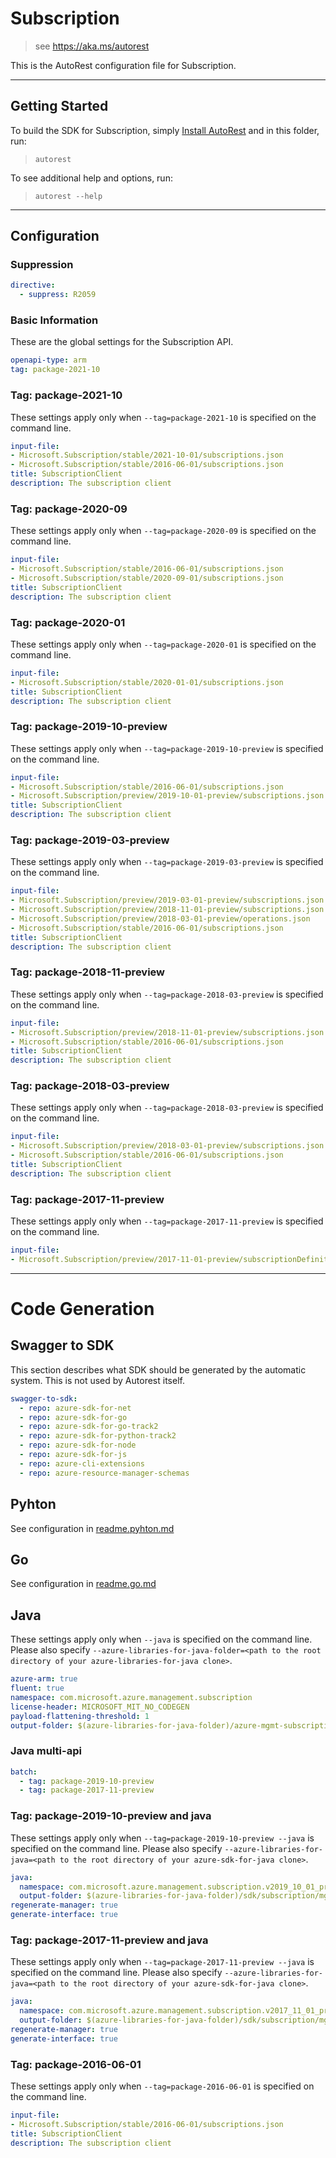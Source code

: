 # Subscription

> see https://aka.ms/autorest

This is the AutoRest configuration file for Subscription.



---
## Getting Started
To build the SDK for Subscription, simply [Install AutoRest](https://aka.ms/autorest/install) and in this folder, run:

> `autorest`

To see additional help and options, run:

> `autorest --help`
---

## Configuration

### Suppression
``` yaml
directive:
  - suppress: R2059
```


### Basic Information
These are the global settings for the Subscription API.

``` yaml
openapi-type: arm
tag: package-2021-10
```

### Tag: package-2021-10

These settings apply only when `--tag=package-2021-10` is specified on the command line.

``` yaml $(tag) == 'package-2021-10'
input-file:
- Microsoft.Subscription/stable/2021-10-01/subscriptions.json
- Microsoft.Subscription/stable/2016-06-01/subscriptions.json
title: SubscriptionClient
description: The subscription client
```

### Tag: package-2020-09

These settings apply only when `--tag=package-2020-09` is specified on the command line.

``` yaml $(tag) == 'package-2020-09'
input-file:
- Microsoft.Subscription/stable/2016-06-01/subscriptions.json
- Microsoft.Subscription/stable/2020-09-01/subscriptions.json
title: SubscriptionClient
description: The subscription client
```

### Tag: package-2020-01

These settings apply only when `--tag=package-2020-01` is specified on the command line.

``` yaml $(tag) == 'package-2020-01'
input-file:
- Microsoft.Subscription/stable/2020-01-01/subscriptions.json
title: SubscriptionClient
description: The subscription client
```

### Tag: package-2019-10-preview

These settings apply only when `--tag=package-2019-10-preview` is specified on the command line.

``` yaml $(tag) == 'package-2019-10-preview'
input-file:
- Microsoft.Subscription/stable/2016-06-01/subscriptions.json
- Microsoft.Subscription/preview/2019-10-01-preview/subscriptions.json
title: SubscriptionClient
description: The subscription client
```

### Tag: package-2019-03-preview

These settings apply only when `--tag=package-2019-03-preview` is specified on the command line.

``` yaml $(tag) == 'package-2019-03-preview'
input-file:
- Microsoft.Subscription/preview/2019-03-01-preview/subscriptions.json
- Microsoft.Subscription/preview/2018-11-01-preview/subscriptions.json
- Microsoft.Subscription/preview/2018-03-01-preview/operations.json
- Microsoft.Subscription/stable/2016-06-01/subscriptions.json
title: SubscriptionClient
description: The subscription client
```

### Tag: package-2018-11-preview

These settings apply only when `--tag=package-2018-03-preview` is specified on the command line.

``` yaml $(tag) == 'package-2018-11-preview'
input-file:
- Microsoft.Subscription/preview/2018-11-01-preview/subscriptions.json
- Microsoft.Subscription/stable/2016-06-01/subscriptions.json
title: SubscriptionClient
description: The subscription client
```

### Tag: package-2018-03-preview

These settings apply only when `--tag=package-2018-03-preview` is specified on the command line.

``` yaml $(tag) == 'package-2018-03-preview'
input-file:
- Microsoft.Subscription/preview/2018-03-01-preview/subscriptions.json
- Microsoft.Subscription/stable/2016-06-01/subscriptions.json
title: SubscriptionClient
description: The subscription client
```

### Tag: package-2017-11-preview

These settings apply only when `--tag=package-2017-11-preview` is specified on the command line.

``` yaml $(tag) == 'package-2017-11-preview'
input-file:
- Microsoft.Subscription/preview/2017-11-01-preview/subscriptionDefinitions.json
```

---
# Code Generation


## Swagger to SDK

This section describes what SDK should be generated by the automatic system.
This is not used by Autorest itself.

``` yaml $(swagger-to-sdk)
swagger-to-sdk:
  - repo: azure-sdk-for-net
  - repo: azure-sdk-for-go
  - repo: azure-sdk-for-go-track2
  - repo: azure-sdk-for-python-track2
  - repo: azure-sdk-for-node
  - repo: azure-sdk-for-js
  - repo: azure-cli-extensions
  - repo: azure-resource-manager-schemas
```

## Pyhton

See configuration in [readme.pyhton.md](./readme.python.md)

## Go

See configuration in [readme.go.md](./readme.go.md)

## Java

These settings apply only when `--java` is specified on the command line.
Please also specify `--azure-libraries-for-java-folder=<path to the root directory of your azure-libraries-for-java clone>`.

``` yaml $(java)
azure-arm: true
fluent: true
namespace: com.microsoft.azure.management.subscription
license-header: MICROSOFT_MIT_NO_CODEGEN
payload-flattening-threshold: 1
output-folder: $(azure-libraries-for-java-folder)/azure-mgmt-subscription
```

### Java multi-api

``` yaml $(java) && $(multiapi)
batch:
  - tag: package-2019-10-preview
  - tag: package-2017-11-preview
```

### Tag: package-2019-10-preview and java

These settings apply only when `--tag=package-2019-10-preview --java` is specified on the command line.
Please also specify `--azure-libraries-for-java=<path to the root directory of your azure-sdk-for-java clone>`.

``` yaml $(tag) == 'package-2019-10-preview' && $(java) && $(multiapi)
java:
  namespace: com.microsoft.azure.management.subscription.v2019_10_01_preview
  output-folder: $(azure-libraries-for-java-folder)/sdk/subscription/mgmt-v2019_10_01_preview
regenerate-manager: true
generate-interface: true
```

### Tag: package-2017-11-preview and java

These settings apply only when `--tag=package-2017-11-preview --java` is specified on the command line.
Please also specify `--azure-libraries-for-java=<path to the root directory of your azure-sdk-for-java clone>`.

``` yaml $(tag) == 'package-2017-11-preview' && $(java) && $(multiapi)
java:
  namespace: com.microsoft.azure.management.subscription.v2017_11_01_preview
  output-folder: $(azure-libraries-for-java-folder)/sdk/subscription/mgmt-v2017_11_01_preview
regenerate-manager: true
generate-interface: true
```

### Tag: package-2016-06-01

These settings apply only when `--tag=package-2016-06-01` is specified on the command line.

``` yaml $(tag) == 'package-2016-06-01'
input-file:
- Microsoft.Subscription/stable/2016-06-01/subscriptions.json
title: SubscriptionClient
description: The subscription client
```




